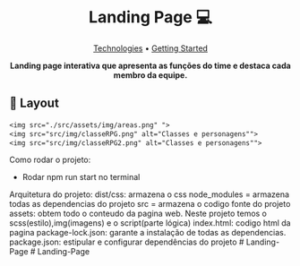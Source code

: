 <h1 align="center" style="font-weight: bold;">Landing Page 💻</h1>

<p align="center">
 <a href="#tech">Technologies</a> • 
 <a href="#started">Getting Started</a> 
</p>

<p align="center">
    <b>Landing page interativa que apresenta as funções do time e destaca cada membro da equipe. </b>
</p>

<h2 id="layout">🎨 Layout</h2>

<p align="center">

    <img src="./src/assets/img/areas.png" ">
    <img src="src/img/classeRPG.png" alt="Classes e personagens"">
    <img src="src/img/classeRPG2.png" alt="Classes e personagens"">
</p>

Como rodar o projeto:

- Rodar npm run start no terminal

Arquitetura do projeto:
dist/css: armazena o css
node_modules = armazena todas as dependencias do projeto
src = armazena o codigo fonte do projeto
assets: obtem todo o conteudo da pagina web. Neste projeto temos o scss(estilo),img(imagens) e o script(parte lógica)
index.html: codigo html da pagina
package-lock.json: garante a instalação de todas as dependencias.
package.json: estipular e configurar dependências do projeto
#   L a n d i n g - P a g e 
 
 #   L a n d i n g - P a g e 
 
 
